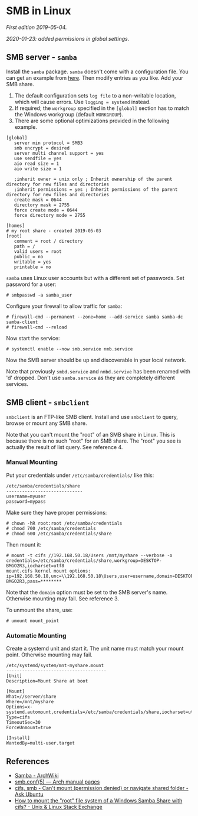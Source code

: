 # SMB in Linux

*First edition 2019-05-04.*

*2020-01-23: added permissions in global settings.*

## SMB server - `samba`
Install the `samba` package. `samba` doesn't come with a configuration file. You can get an example from [here](https://git.samba.org/samba.git/?p=samba.git;a=blob_plain;f=examples/smb.conf.default;hb=HEAD). Then modify entries as you like. Add your SMB share.

1. The default configuration sets `log file` to a non-writable location, which will cause errors. Use `logging = systemd` instead.
2. If required; the `workgroup` specified in the `[global]` section has to match the Windows workgroup (default `WORKGROUP`).
3. There are some optional optimizations provided in the following example.
```
[global]
   server min protocol = SMB3
   smb encrypt = desired
   server multi channel support = yes
   use sendfile = yes
   aio read size = 1
   aio write size = 1

   ;inherit owner = unix only ; Inherit ownership of the parent directory for new files and directories
   ;inherit permissions = yes ; Inherit permissions of the parent directory for new files and directories
   create mask = 0644
   directory mask = 2755
   force create mode = 0644
   force directory mode = 2755

[homes]
# my root share - created 2019-05-03
[root]
   comment = root / directory
   path = /
   valid users = root
   public = no
   writable = yes
   printable = no
```

`samba` uses Linux user accounts but with a different set of passwords. Set password for a user:
```shell
# smbpasswd -a samba_user
```

Configure your firewall to allow traffic for `samba`:
```shell
# firewall-cmd --permanent --zone=home --add-service samba samba-dc samba-client
# firewall-cmd --reload
```
Now start the service:
```shell
# systemctl enable --now smb.service nmb.service
```
Now the SMB server should be up and discoverable in your local network.

Note that previously `smbd.service` and `nmbd.servive` has been renamed with 'd' dropped. Don't use `samba.service` as they are completely different services.

## SMB client - `smbclient`
`smbclient` is an FTP-like SMB client. Install and use `smbclient` to query, browse or mount any SMB share.

Note that you can't mount the "root" of an SMB share in Linux. This is because there is no such "root" for an SMB share. The "root" you see is actually the result of list query. See reference 4.

### Manual Mounting
Put your credentials under `/etc/samba/credentials/` like this:
```shell
/etc/samba/credentials/share
-----------------------------
username=myuser
password=mypass
```
Make sure they have proper permissions:
```shell
# chown -hR root:root /etc/samba/credentials
# chmod 700 /etc/samba/credentials
# chmod 600 /etc/samba/credentials/share
```
Then mount it:
```shell
# mount -t cifs //192.168.50.18/Users /mnt/myshare --verbose -o credentials=/etc/samba/credentials/share,workgroup=DESKTOP-BMGO2R3,iocharset=utf8
mount.cifs kernel mount options: ip=192.168.50.18,unc=\\192.168.50.18\Users,user=username,domain=DESKTOP-BMGO2R3,pass=********
```
Note that the `domain` option must be set to the SMB server's name. Otherwise mounting may fail. See reference 3.

To unmount the share, use:
```shell
# umount mount_point
```

### Automatic Mounting
Create a systemd unit and start it. The unit name must match your mount point. Otherwise mounting may fail.

```
/etc/systemd/system/mnt-myshare.mount
--------------------------------------
[Unit]
Description=Mount Share at boot

[Mount]
What=//server/share
Where=/mnt/myshare
Options=x-systemd.automount,credentials=/etc/samba/credentials/share,iocharset=utf8,rw
Type=cifs
TimeoutSec=30
ForceUnmount=true

[Install]
WantedBy=multi-user.target
```

## References
* [Samba - ArchWiki](https://wiki.archlinux.org/index.php/Samba)
* [smb.conf(5) — Arch manual pages](https://jlk.fjfi.cvut.cz/arch/manpages/man/smb.conf.5)
* [cifs, smb - Can't mount (permission denied) or navigate shared folder - Ask Ubuntu](https://askubuntu.com/questions/767422/cifs-smb-cant-mount-permission-denied-or-navigate-shared-folder)
* [How to mount the "root" file system of a Windows Samba Share with cifs? - Unix & Linux Stack Exchange](https://unix.stackexchange.com/questions/189049/how-to-mount-the-root-file-system-of-a-windows-samba-share-with-cifs)